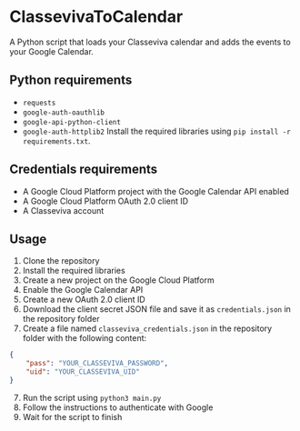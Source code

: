 # ClassevivaToCalendar
A Python script that loads your Classeviva calendar and adds the events to your Google Calendar.

## Python requirements
- `requests`
- `google-auth-oauthlib`
- `google-api-python-client`
- `google-auth-httplib2`
Install the required libraries using `pip install -r requirements.txt`.

## Credentials requirements
- A Google Cloud Platform project with the Google Calendar API enabled
- A Google Cloud Platform OAuth 2.0 client ID
- A Classeviva account

## Usage
1. Clone the repository
2. Install the required libraries
3. Create a new project on the Google Cloud Platform
4. Enable the Google Calendar API
5. Create a new OAuth 2.0 client ID
6. Download the client secret JSON file and save it as `credentials.json` in the repository folder
7. Create a file named `classeviva_credentials.json` in the repository folder with the following content:
```json
{
    "pass": "YOUR_CLASSEVIVA_PASSWORD",
    "uid": "YOUR_CLASSEVIVA_UID"
}
```
7. Run the script using `python3 main.py`
8. Follow the instructions to authenticate with Google
9. Wait for the script to finish